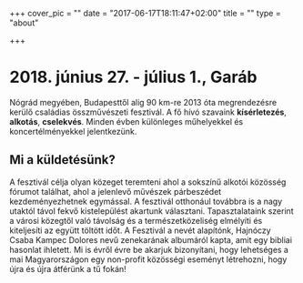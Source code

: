 +++
cover_pic = ""
date = "2017-06-17T18:11:47+02:00"
title = ""
type = "about"

+++
# 2018. június 27. - július 1., Garáb

Nógrád megyében, Budapesttől alig 90 km-re 2013 óta megrendezésre kerülő családias összművészeti fesztivál. A fő hívó szavaink **kísérletezés**, **alkotás**, **cselekvés**. Minden évben különleges műhelyekkel és koncertélményekkel jelentkezünk.

## Mi a küldetésünk?

A fesztivál célja olyan közeget teremteni ahol a sokszínű alkotói közösség fórumot találhat, ahol a jelenlevő művészek párbeszédet kezdeményezhetnek egymással. A fesztivál otthonául továbbra is a nagy utaktól távol fekvő kistelepülést akartunk választani. Tapasztalataink szerint a városi közegtől való távolság és a természetközeliség elmélyíti és kiteljesíti az együtt töltött időt. A Fesztivál a nevét alapítónk, Hajnóczy Csaba Kampec Dolores nevű zenekarának albumáról kapta, amit egy bibliai hasonlat ihletett. Mi is évről évre be akarjuk bizonyítani, hogy lehetséges a mai Magyarországon egy non-profit közösségi eseményt létrehozni, hogy újra és újra átférünk a tű fokán!